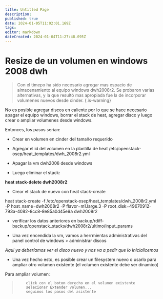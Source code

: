 ```yaml
---
title: Untitled Page
description: 
published: true
date: 2024-01-05T11:02:01.169Z
tags: 
editor: markdown
dateCreated: 2024-01-04T11:27:48.095Z
---
```


# Resize de un volumen en windows 2008 dwh


> Con el timepo ha sido necesario agregar mas espacio de almacenamiento al equipo windows dwh2008r2. Se probaron varias alternativas, y la que resultó mas apropiada fue la de incorporar volumenes nuevos desde cinder.
{.is-warning}


No es posible agregar discos en caliente por lo que se hace necesario apagar el equipo windows, borrar el stack de heat, agregar disco y luego crear o ampliar volumenes desde windows.

Entonces, los pasos serían:

- Crear en volumen en cinder del tamaño requerido

- Agregar el id del volumen en la plantilla de heat /etc/openstack-osep/heat_templates/dwh_2008r2.yml

- Apagar la vm dwh2008 desde windows

- Luego eliminar el stack:

**heat stack-delete dwh2008r2**

- Crear el stack de nuevo con heat stack-create

heat stack-create -f /etc/openstack-osep/heat_templates/dwh_2008r2.yml -P host_name=dwh2008r2 -P flavor=m1.large.3 -P root_disk=49670912-793a-4082-8cc8-8e85a0d45e9a dwh2008r2

 * verificar los datos anteriores en backup/rdiff-backup/openstack_stacks/dwh2008r2/ultimo/input_params

- Una vez encendida la vm, vamos a herrmientas administrativas del panel control de windows > administrar discos 

*Aqui ya deberíamos ver el disco nuevo y nos va a pedir que lo Inicialicemos*

- Una vez hecho esto, es posible crear un filesystem nuevo o usarlo para ampliar otro volumen existente (el volumen existente debe ser dinamico)

Para ampliar volumen:

>         click con el boton derecho en el volumen existente
>         selecionar Extender volumen...
>         seguimos los pasos del asistente
> 
